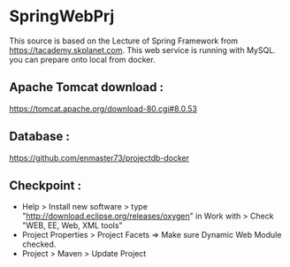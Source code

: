 # SpringWebPrj
This source is based on the Lecture of Spring Framework from https://tacademy.skplanet.com.
This web service is running with MySQL. you can prepare onto local from docker. 

## Apache Tomcat download :
https://tomcat.apache.org/download-80.cgi#8.0.53

## Database : 
https://github.com/enmaster73/projectdb-docker

## Checkpoint :
* Help > Install new software > type "http://download.eclipse.org/releases/oxygen" in Work with > Check "WEB, EE, Web, XML tools"
* Project Properties > Project Facets => Make sure Dynamic Web Module checked.
* Project > Maven > Update Project

